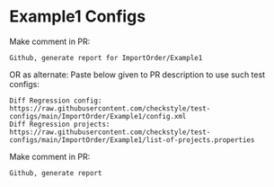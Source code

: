 # Example1 Configs
Make comment in PR:
```
Github, generate report for ImportOrder/Example1
```
OR as alternate:
Paste below given to PR description to use such test configs:
```
Diff Regression config: https://raw.githubusercontent.com/checkstyle/test-configs/main/ImportOrder/Example1/config.xml
Diff Regression projects: https://raw.githubusercontent.com/checkstyle/test-configs/main/ImportOrder/Example1/list-of-projects.properties
```
Make comment in PR:
```
Github, generate report
```
